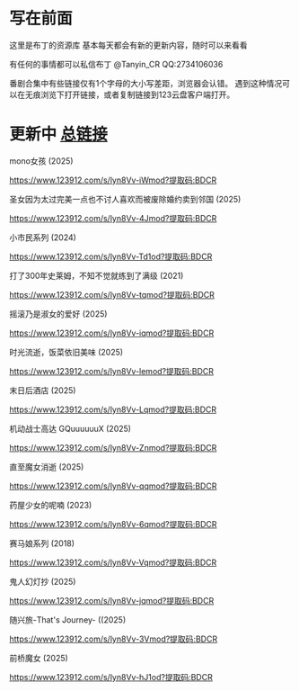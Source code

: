 # 写在前面
这里是布丁的资源库
基本每天都会有新的更新内容，随时可以来看看

有任何的事情都可以私信布丁
@Tanyin_CR
QQ:2734106036

番剧合集中有些链接仅有1个字母的大小写差距，浏览器会认错。
遇到这种情况可以在无痕浏览下打开链接，或者复制链接到123云盘客户端打开。

# 更新中 [总链接](https://www.123912.com/s/lyn8Vv-Xqmod?提取码:BDCR)

mono女孩 (2025)

https://www.123912.com/s/lyn8Vv-iWmod?提取码:BDCR

圣女因为太过完美一点也不讨人喜欢而被废除婚约卖到邻国 (2025)

https://www.123912.com/s/lyn8Vv-4Jmod?提取码:BDCR

小市民系列 (2024)

https://www.123912.com/s/lyn8Vv-Td1od?提取码:BDCR

打了300年史莱姆，不知不觉就练到了满级 (2021)

https://www.123912.com/s/lyn8Vv-tqmod?提取码:BDCR

摇滚乃是淑女的爱好 (2025)

https://www.123912.com/s/lyn8Vv-iqmod?提取码:BDCR

时光流逝，饭菜依旧美味 (2025)

https://www.123912.com/s/lyn8Vv-lemod?提取码:BDCR

末日后酒店 (2025)

https://www.123912.com/s/lyn8Vv-Lqmod?提取码:BDCR

机动战士高达 GQuuuuuuX (2025)

https://www.123912.com/s/lyn8Vv-Znmod?提取码:BDCR

直至魔女消逝 (2025)

https://www.123912.com/s/lyn8Vv-qqmod?提取码:BDCR

药屋少女的呢喃 (2023)

https://www.123912.com/s/lyn8Vv-6qmod?提取码:BDCR


赛马娘系列 (2018)

https://www.123912.com/s/lyn8Vv-Vqmod?提取码:BDCR


鬼人幻灯抄 (2025)

https://www.123912.com/s/lyn8Vv-jqmod?提取码:BDCR

随兴旅-That's Journey- ((2025)

https://www.123912.com/s/lyn8Vv-3Vmod?提取码:BDCR



前桥魔女 (2025)

https://www.123912.com/s/lyn8Vv-hJ1od?提取码:BDCR
